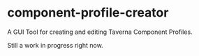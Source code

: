 component-profile-creator
=========================

A GUI Tool for creating and editing Taverna Component Profiles.

Still a work in progress right now.
